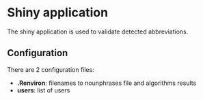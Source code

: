 # Shiny application

The shiny application is used to validate detected abbreviations. 

## Configuration

There are 2 configuration files: 

* **.Renviron**: filenames to nounphrases file and algorithms results  
* **users**: list of users